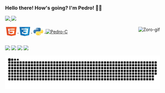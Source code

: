 ### Hello there! How's going? I'm Pedro! 🖖😄

<div>
  <a href="https://github.com/PedroBuarque">
  <img height="180em" src="https://github-readme-stats.vercel.app/api?username=PedroBuarque&show_icons=true&include_all_commits=true&count_private=true&theme=midnight-purple"/>
  <img height="180em" src="https://github-readme-stats.vercel.app/api/top-langs/?username=PedroBuarque&layout=compact&langs_count=7&theme=midnight-purple&count_private=true&hide=makefile"/>
</div>

<div style="display: inline_block"><br>
  <img align="center" alt="Pedro-HTML" height="30" width="40" src="https://raw.githubusercontent.com/devicons/devicon/master/icons/html5/html5-original.svg">
  <img align="center" alt="Pedro-CSS" height="30" width="40" src="https://raw.githubusercontent.com/devicons/devicon/master/icons/css3/css3-original.svg">
  <img align="center" alt="Pedro-Python" height="30" width="40" src="https://raw.githubusercontent.com/devicons/devicon/master/icons/python/python-original.svg">
  <img align="center" alt="Pedro-C" height="30" width="40" src="https://cdn.icon-icons.com/icons2/2415/PNG/512/c_original_logo_icon_146611.png">
  <img align="right" alt="Zoro-gif" src="https://cdn.discordapp.com/attachments/392497433294143488/877214524829212722/zoro_1.gif">
</div>

##
<div> 
  <a href="https://www.instagram.com/pedro.buarque/" target="_blank"><img src="https://img.shields.io/badge/-Instagram-%23E4405F?style=for-the-badge&logo=instagram&logoColor=white" target="_blank"></a>
 	<a href="https://www.twitch.tv/paidroca" target="_blank"><img src="https://img.shields.io/badge/Twitch-9146FF?style=for-the-badge&logo=twitch&logoColor=white" target="_blank"></a>
  <a href = "mailto:pedroh.buarque@gmail.com"><img src="https://img.shields.io/badge/-Gmail-%23333?style=for-the-badge&logo=gmail&logoColor=white" target="_blank"></a>
  <a href = "https://twitter.com/paidroca"><img src="https://img.shields.io/badge/Twitter-1DA1F2?style=for-the-badge&logo=twitter&logoColor=white" target="_blank"></a>
</div>
  
![Snake animation](https://github.com/PedroBuarque/PedroBuarque/blob/output/github-contribution-grid-snake.svg)
